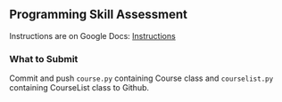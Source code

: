 ## Programming Skill Assessment

Instructions are on Google Docs: [Instructions](https://bit.ly/isp2022-quiz0-doc)

### What to Submit

Commit and push `course.py` containing Course class and `courselist.py` containing CourseList class to Github.

